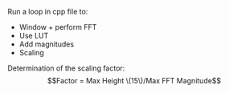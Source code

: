 Run a loop in cpp file to:
- Window + perform FFT 
- Use LUT
- Add magnitudes
- Scaling

Determination of the scaling factor:
$$Factor = Max Height \(15\)/Max FFT Magnitude$$